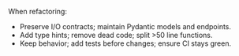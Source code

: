 When refactoring:
- Preserve I/O contracts; maintain Pydantic models and endpoints.
- Add type hints; remove dead code; split >50 line functions.
- Keep behavior; add tests before changes; ensure CI stays green.


